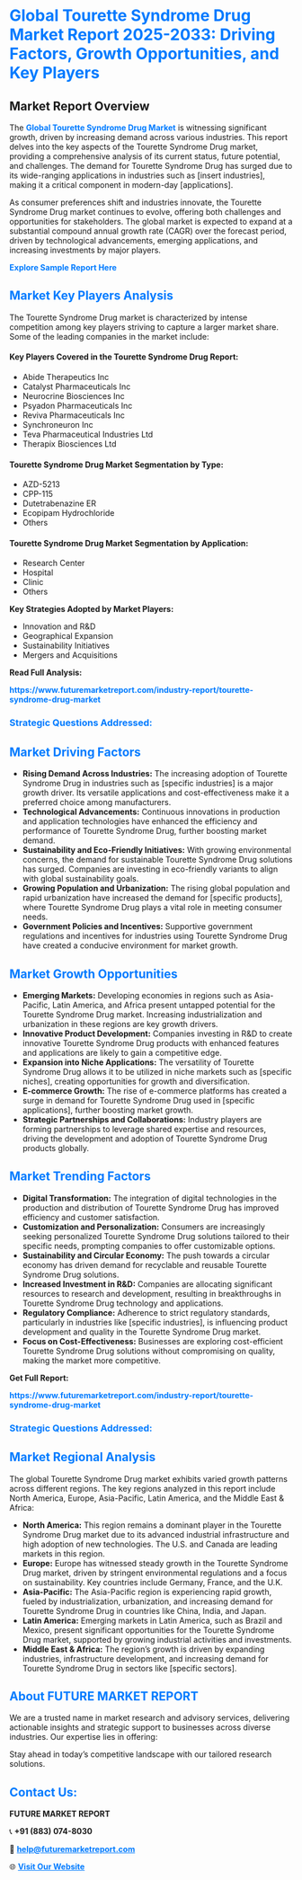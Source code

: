 <h1 style="color: #007BFF;">Global Tourette Syndrome Drug Market Report 2025-2033: Driving Factors, Growth Opportunities, and Key Players</h1>

<section id="overview">
<h2>Market Report Overview</h2>
<p>The <a href="https://www.futuremarketreport.com/industry-report/tourette-syndrome-drug-market" style="color: #007BFF; text-decoration: none;"><strong>Global Tourette Syndrome Drug Market</strong></a> is witnessing significant growth, driven by increasing demand across various industries. This report delves into the key aspects of the Tourette Syndrome Drug market, providing a comprehensive analysis of its current status, future potential, and challenges. The demand for Tourette Syndrome Drug has surged due to its wide-ranging applications in industries such as [insert industries], making it a critical component in modern-day [applications].</p>
<p>As consumer preferences shift and industries innovate, the Tourette Syndrome Drug market continues to evolve, offering both challenges and opportunities for stakeholders. The global market is expected to expand at a substantial compound annual growth rate (CAGR) over the forecast period, driven by technological advancements, emerging applications, and increasing investments by major players.</p>
</section>

<section id="overview">
<p><a href="https://www.futuremarketreport.com/request-sample/reportId=54621" style="color: #007BFF; text-decoration: none;"><strong>Explore Sample Report Here</strong></a></p>
</section>

<section id="key-players">
<h2 style="color: #007BFF;">Market Key Players Analysis</h2>
<p>The Tourette Syndrome Drug market is characterized by intense competition among key players striving to capture a larger market share. Some of the leading companies in the market include:</p>
<h4>Key Players Covered in the Tourette Syndrome Drug Report:</h4>
<ul><li>Abide Therapeutics Inc</li><li>Catalyst Pharmaceuticals Inc</li><li>Neurocrine Biosciences Inc</li><li>Psyadon Pharmaceuticals Inc</li><li>Reviva Pharmaceuticals Inc</li><li>Synchroneuron Inc</li><li>Teva Pharmaceutical Industries Ltd</li><li>Therapix Biosciences Ltd</li></ul>
<h4>Tourette Syndrome Drug Market Segmentation by Type:</h4>
<ul><li>AZD-5213</li><li>CPP-115</li><li>Dutetrabenazine ER</li><li>Ecopipam Hydrochloride</li><li>Others</li></ul>

<h4>Tourette Syndrome Drug Market Segmentation by Application:</h4>
<ul><li>Research Center</li><li>Hospital</li><li>Clinic</li><li>Others</li></ul>
<p><strong>Key Strategies Adopted by Market Players:</strong></p>
<ul>
<li>Innovation and R&D</li>
<li>Geographical Expansion</li>
<li>Sustainability Initiatives</li>
<li>Mergers and Acquisitions</li>
</ul>
</section>

<section>
<p><strong>Read Full Analysis: </strong></p><a href="https://www.futuremarketreport.com/industry-report/tourette-syndrome-drug-market" style="color: #007BFF; text-decoration: none;"><strong>https://www.futuremarketreport.com/industry-report/tourette-syndrome-drug-market</strong></a>
<h3 style="color: #007BFF;">Strategic Questions Addressed:</h3>
</section>

<section id="driving-factors">
<h2 style="color: #007BFF;">Market Driving Factors</h2>
<ul>
<li><strong>Rising Demand Across Industries:</strong> The increasing adoption of Tourette Syndrome Drug in industries such as [specific industries] is a major growth driver. Its versatile applications and cost-effectiveness make it a preferred choice among manufacturers.</li>
<li><strong>Technological Advancements:</strong> Continuous innovations in production and application technologies have enhanced the efficiency and performance of Tourette Syndrome Drug, further boosting market demand.</li>
<li><strong>Sustainability and Eco-Friendly Initiatives:</strong> With growing environmental concerns, the demand for sustainable Tourette Syndrome Drug solutions has surged. Companies are investing in eco-friendly variants to align with global sustainability goals.</li>
<li><strong>Growing Population and Urbanization:</strong> The rising global population and rapid urbanization have increased the demand for [specific products], where Tourette Syndrome Drug plays a vital role in meeting consumer needs.</li>
<li><strong>Government Policies and Incentives:</strong> Supportive government regulations and incentives for industries using Tourette Syndrome Drug have created a conducive environment for market growth.</li>
</ul>
</section>

<section id="growth-opportunities">
<h2 style="color: #007BFF;">Market Growth Opportunities</h2>
<ul>
<li><strong>Emerging Markets:</strong> Developing economies in regions such as Asia-Pacific, Latin America, and Africa present untapped potential for the Tourette Syndrome Drug market. Increasing industrialization and urbanization in these regions are key growth drivers.</li>
<li><strong>Innovative Product Development:</strong> Companies investing in R&D to create innovative Tourette Syndrome Drug products with enhanced features and applications are likely to gain a competitive edge.</li>
<li><strong>Expansion into Niche Applications:</strong> The versatility of Tourette Syndrome Drug allows it to be utilized in niche markets such as [specific niches], creating opportunities for growth and diversification.</li>
<li><strong>E-commerce Growth:</strong> The rise of e-commerce platforms has created a surge in demand for Tourette Syndrome Drug used in [specific applications], further boosting market growth.</li>
<li><strong>Strategic Partnerships and Collaborations:</strong> Industry players are forming partnerships to leverage shared expertise and resources, driving the development and adoption of Tourette Syndrome Drug products globally.</li>
</ul>
</section>

<section id="trending-factors">
<h2 style="color: #007BFF;">Market Trending Factors</h2>
<ul>
<li><strong>Digital Transformation:</strong> The integration of digital technologies in the production and distribution of Tourette Syndrome Drug has improved efficiency and customer satisfaction.</li>
<li><strong>Customization and Personalization:</strong> Consumers are increasingly seeking personalized Tourette Syndrome Drug solutions tailored to their specific needs, prompting companies to offer customizable options.</li>
<li><strong>Sustainability and Circular Economy:</strong> The push towards a circular economy has driven demand for recyclable and reusable Tourette Syndrome Drug solutions.</li>
<li><strong>Increased Investment in R&D:</strong> Companies are allocating significant resources to research and development, resulting in breakthroughs in Tourette Syndrome Drug technology and applications.</li>
<li><strong>Regulatory Compliance:</strong> Adherence to strict regulatory standards, particularly in industries like [specific industries], is influencing product development and quality in the Tourette Syndrome Drug market.</li>
<li><strong>Focus on Cost-Effectiveness:</strong> Businesses are exploring cost-efficient Tourette Syndrome Drug solutions without compromising on quality, making the market more competitive.</li>
</ul>
</section>

<section>
<p><strong>Get Full Report: </strong></p><a href="https://www.futuremarketreport.com/industry-report/tourette-syndrome-drug-market" style="color: #007BFF; text-decoration: none;"><strong>https://www.futuremarketreport.com/industry-report/tourette-syndrome-drug-market</strong></a>
<h3 style="color: #007BFF;">Strategic Questions Addressed:</h3>
</section>


<section id="regional-analysis">
<h2 style="color: #007BFF;">Market Regional Analysis</h2>
<p>The global Tourette Syndrome Drug market exhibits varied growth patterns across different regions. The key regions analyzed in this report include North America, Europe, Asia-Pacific, Latin America, and the Middle East & Africa:</p>
<ul>
<li><strong>North America:</strong> This region remains a dominant player in the Tourette Syndrome Drug market due to its advanced industrial infrastructure and high adoption of new technologies. The U.S. and Canada are leading markets in this region.</li>
<li><strong>Europe:</strong> Europe has witnessed steady growth in the Tourette Syndrome Drug market, driven by stringent environmental regulations and a focus on sustainability. Key countries include Germany, France, and the U.K.</li>
<li><strong>Asia-Pacific:</strong> The Asia-Pacific region is experiencing rapid growth, fueled by industrialization, urbanization, and increasing demand for Tourette Syndrome Drug in countries like China, India, and Japan.</li>
<li><strong>Latin America:</strong> Emerging markets in Latin America, such as Brazil and Mexico, present significant opportunities for the Tourette Syndrome Drug market, supported by growing industrial activities and investments.</li>
<li><strong>Middle East & Africa:</strong> The region’s growth is driven by expanding industries, infrastructure development, and increasing demand for Tourette Syndrome Drug in sectors like [specific sectors].</li>
</ul>
</section>

<footer>
<h2 style="color: #007BFF;">About FUTURE MARKET REPORT</h2>
<p>We are a trusted name in market research and advisory services, delivering actionable insights and strategic support to businesses across diverse industries. Our expertise lies in offering:</p>

<p>Stay ahead in today’s competitive landscape with our tailored research solutions.</p>

<h2 style="color: #007BFF;">Contact Us:</h2>
<p><strong>FUTURE MARKET REPORT</strong></p>
<p>📞 <strong>+91 (883) 074-8030</strong></p>
<p>📧 <strong><a href="mailto:help@futuremarketreport.com" style="color: #007BFF;">help@futuremarketreport.com</a></strong></p>
<p>🌐 <strong><a href="https://www.futuremarketreport.com/" style="color: #007BFF;">Visit Our Website</a></strong></p>
</footer>